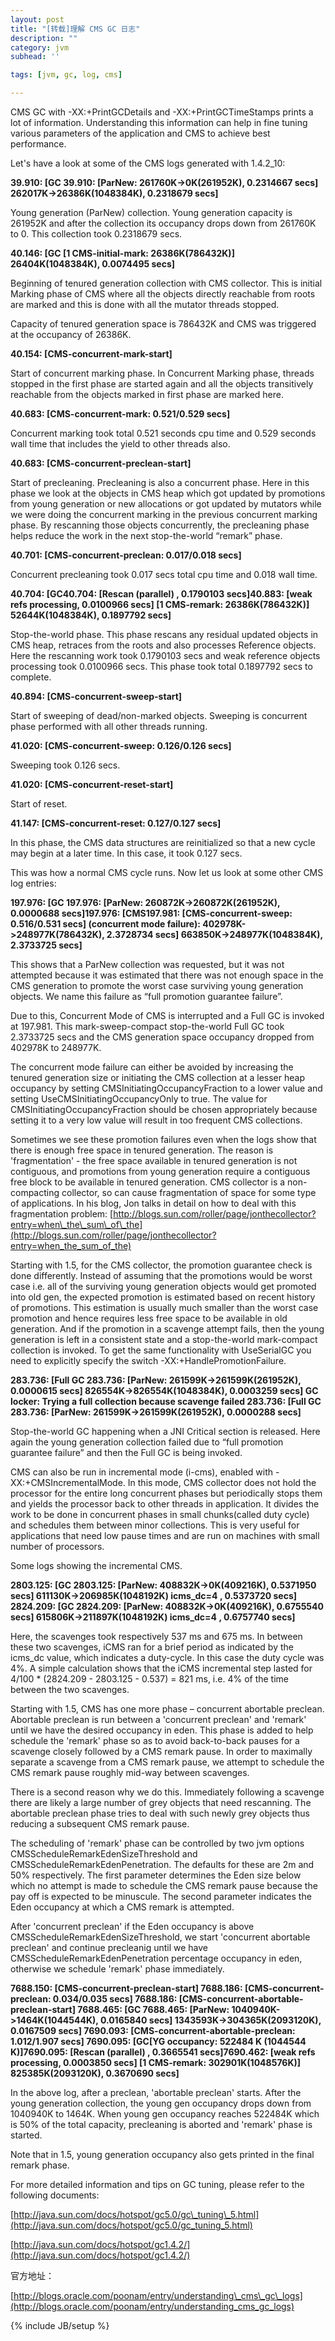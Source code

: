 ```yaml
---
layout: post
title: "[转载]理解 CMS GC 日志"
description: ""
category: jvm
subhead: ''

tags: [jvm, gc, log, cms]

---
```


CMS GC with -XX:+PrintGCDetails and -XX:+PrintGCTimeStamps prints a lot
of information. Understanding this information can help in fine tuning
various parameters of the application and CMS to achieve best
performance.

Let's have a look at some of the CMS logs generated with 1.4.2\_10:

**39.910: \[GC 39.910: \[ParNew: 261760K-\>0K(261952K), 0.2314667 secs\]
262017K-\>26386K(1048384K), 0.2318679 secs\]**

Young generation (ParNew) collection. Young generation capacity is
261952K and after the collection its occupancy drops down from 261760K
to 0. This collection took 0.2318679 secs.

**40.146: \[GC \[1 CMS-initial-mark: 26386K(786432K)\] 26404K(1048384K),
0.0074495 secs\]**

Beginning of tenured generation collection with CMS collector. This is
initial Marking phase of CMS where all the objects directly reachable
from roots are marked and this is done with all the mutator threads
stopped.

Capacity of tenured generation space is 786432K and CMS was triggered at
the occupancy of 26386K.

**40.154: \[CMS-concurrent-mark-start\]**

Start of concurrent marking phase. 
 In Concurrent Marking phase, threads stopped in the first phase are
started again and all the objects transitively reachable from the
objects marked in first phase are marked here.

**40.683: \[CMS-concurrent-mark: 0.521/0.529 secs\]**

Concurrent marking took total 0.521 seconds cpu time and 0.529 seconds
wall time that includes the yield to other threads also.

**40.683: \[CMS-concurrent-preclean-start\]**

Start of precleaning. 
 Precleaning is also a concurrent phase. Here in this phase we look at
the objects in CMS heap which got updated by promotions from young
generation or new allocations or got updated by mutators while we were
doing the concurrent marking in the previous concurrent marking phase.
By rescanning those objects concurrently, the precleaning phase helps
reduce the work in the next stop-the-world “remark” phase.

**40.701: \[CMS-concurrent-preclean: 0.017/0.018 secs\]**

Concurrent precleaning took 0.017 secs total cpu time and 0.018 wall
time.

**40.704: \[GC40.704: \[Rescan (parallel) , 0.1790103 secs\]40.883: \[weak
refs processing, 0.0100966 secs\] \[1 CMS-remark: 26386K(786432K)\]
52644K(1048384K), 0.1897792 secs\]**

Stop-the-world phase. This phase rescans any residual updated objects in
CMS heap, retraces from the roots and also processes Reference objects.
Here the rescanning work took 0.1790103 secs and weak reference objects
processing took 0.0100966 secs. This phase took total 0.1897792 secs to
complete.

**40.894: \[CMS-concurrent-sweep-start\]**

Start of sweeping of dead/non-marked objects. Sweeping is concurrent
phase performed with all other threads running.

**41.020: \[CMS-concurrent-sweep: 0.126/0.126 secs\]**

Sweeping took 0.126 secs.

**41.020: \[CMS-concurrent-reset-start\]**

Start of reset.

**41.147: \[CMS-concurrent-reset: 0.127/0.127 secs\]**

In this phase, the CMS data structures are reinitialized so that a new
cycle may begin at a later time. In this case, it took 0.127 secs.

This was how a normal CMS cycle runs. Now let us look at some other CMS
log entries:

**197.976: \[GC 197.976: \[ParNew: 260872K-\>260872K(261952K), 0.0000688
secs\]197.976: \[CMS197.981: \[CMS-concurrent-sweep: 0.516/0.531 secs\]
 (concurrent mode failure): 402978K-\>248977K(786432K), 2.3728734 secs\]
663850K-\>248977K(1048384K), 2.3733725 secs\]**

This shows that a ParNew collection was requested, but it was not
attempted because it was estimated that there was not enough space in
the CMS generation to promote the worst case surviving young generation
objects. We name this failure as “full promotion guarantee failure”.

Due to this, Concurrent Mode of CMS is interrupted and a Full GC is
invoked at 197.981. This mark-sweep-compact stop-the-world Full GC took
2.3733725 secs and the CMS generation space occupancy dropped from
402978K to 248977K.

The concurrent mode failure can either be avoided by increasing the
tenured generation size or initiating the CMS collection at a lesser
heap occupancy by setting CMSInitiatingOccupancyFraction to a lower
value and setting UseCMSInitiatingOccupancyOnly to true. The value for
CMSInitiatingOccupancyFraction should be chosen appropriately because
setting it to a very low value will result in too frequent CMS
collections.

Sometimes we see these promotion failures even when the logs show that
there is enough free space in tenured generation. The reason is
'fragmentation' - the free space available in tenured generation is not
contiguous, and promotions from young generation require a contiguous
free block to be available in tenured generation. CMS collector is a
non-compacting collector, so can cause fragmentation of space for some
type of applications. In his blog, Jon talks in detail on how to deal
with this fragmentation problem:
[http://blogs.sun.com/roller/page/jonthecollector?entry=when\_the\_sum\_of\_the](http://blogs.sun.com/roller/page/jonthecollector?entry=when_the_sum_of_the)

Starting with 1.5, for the CMS collector, the promotion guarantee check
is done differently. Instead of assuming that the promotions would be
worst case i.e. all of the surviving young generation objects would get
promoted into old gen, the expected promotion is estimated based on
recent history of promotions. This estimation is usually much smaller
than the worst case promotion and hence requires less free space to be
available in old generation. And if the promotion in a scavenge attempt
fails, then the young generation is left in a consistent state and a
stop-the-world mark-compact collection is invoked. To get the same
functionality with UseSerialGC you need to explicitly specify the switch
-XX:+HandlePromotionFailure.

**283.736: \[Full GC 283.736: \[ParNew: 261599K-\>261599K(261952K),
0.0000615 secs\] 826554K-\>826554K(1048384K), 0.0003259 secs\]
 GC locker: Trying a full collection because scavenge failed
 283.736: \[Full GC 283.736: \[ParNew: 261599K-\>261599K(261952K),
0.0000288 secs\]**

Stop-the-world GC happening when a JNI Critical section is released.
Here again the young generation collection failed due to “full promotion
guarantee failure” and then the Full GC is being invoked.

CMS can also be run in incremental mode (i-cms), enabled with
-XX:+CMSIncrementalMode. In this mode, CMS collector does not hold the
processor for the entire long concurrent phases but periodically stops
them and yields the processor back to other threads in application. It
divides the work to be done in concurrent phases in small chunks(called
duty cycle) and schedules them between minor collections. This is very
useful for applications that need low pause times and are run on
machines with small number of processors.

Some logs showing the incremental CMS.

**2803.125: \[GC 2803.125: \[ParNew: 408832K-\>0K(409216K), 0.5371950
secs\] 611130K-\>206985K(1048192K) icms\_dc=4 , 0.5373720 secs\]
 2824.209: \[GC 2824.209: \[ParNew: 408832K-\>0K(409216K), 0.6755540 secs\]
615806K-\>211897K(1048192K) icms\_dc=4 , 0.6757740 secs\]**

Here, the scavenges took respectively 537 ms and 675 ms. In between
these two scavenges, iCMS ran for a brief period as indicated by the
icms\_dc value, which indicates a duty-cycle. In this case the duty
cycle was 4%. A simple calculation shows that the iCMS incremental step
lasted for 4/100  \* (2824.209 - 2803.125 - 0.537) = 821 ms, i.e. 4% of
the time between the two scavenges.

Starting with 1.5, CMS has one more phase – concurrent abortable
preclean. Abortable preclean is run between a 'concurrent preclean' and
'remark' until we have the desired occupancy in eden. This phase is
added to help schedule the 'remark' phase so as to avoid back-to-back
pauses for a scavenge closely followed by a CMS remark pause. In order
to maximally separate a scavenge from a CMS remark pause, we attempt to
schedule the CMS remark pause roughly mid-way between scavenges.

There is a second reason why we do this. Immediately following a
scavenge there are likely a large number of grey objects that need
rescanning. The abortable preclean phase tries to deal with such newly
grey objects thus reducing a subsequent CMS remark pause.

The scheduling of 'remark' phase can be controlled by two jvm options
CMSScheduleRemarkEdenSizeThreshold and CMSScheduleRemarkEdenPenetration.
The defaults for these are 2m and 50% respectively. The first parameter
determines the Eden size below which no attempt is made to schedule the
CMS remark pause because the pay off is expected to be minuscule. The
second parameter indicates the Eden occupancy at which a CMS remark is
attempted.

After 'concurrent preclean' if the Eden occupancy is above
CMSScheduleRemarkEdenSizeThreshold, we start 'concurrent abortable
preclean' and continue precleanig until we have
CMSScheduleRemarkEdenPenetration percentage occupancy in eden, otherwise
we schedule 'remark' phase immediately.

**7688.150: \[CMS-concurrent-preclean-start\]
 7688.186: \[CMS-concurrent-preclean: 0.034/0.035 secs\]
 7688.186: \[CMS-concurrent-abortable-preclean-start\]
 7688.465: \[GC 7688.465: \[ParNew: 1040940K-\>1464K(1044544K), 0.0165840
secs\] 1343593K-\>304365K(2093120K), 0.0167509 secs\]
 7690.093: \[CMS-concurrent-abortable-preclean: 1.012/1.907 secs\]
 7690.095: \[GC\[YG occupancy: 522484 K \(1044544 K\)\]7690.095: \[Rescan
(parallel) , 0.3665541 secs\]7690.462: \[weak refs processing, 0.0003850
secs\] \[1 CMS-remark: 302901K(1048576K)\] 825385K(2093120K), 0.3670690
secs\]**

In the above log, after a preclean, 'abortable preclean' starts. After
the young generation collection, the young gen occupancy drops down from
1040940K to 1464K. When young gen occupancy reaches 522484K which is 50%
of the total capacity, precleaning is aborted and 'remark' phase is
started.

Note that in 1.5, young generation occupancy also gets printed in the
final remark phase.

For more detailed information and tips on GC tuning, please refer to the
following documents:

[http://java.sun.com/docs/hotspot/gc5.0/gc\_tuning\_5.html](http://java.sun.com/docs/hotspot/gc5.0/gc_tuning_5.html)

[http://java.sun.com/docs/hotspot/gc1.4.2/](http://java.sun.com/docs/hotspot/gc1.4.2/)

官方地址：

[http://blogs.oracle.com/poonam/entry/understanding\_cms\_gc\_logs](http://blogs.oracle.com/poonam/entry/understanding_cms_gc_logs)

{% include JB/setup %}